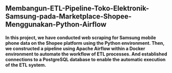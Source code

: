 ## Membangun-ETL-Pipeline-Toko-Elektronik-Samsung-pada-Marketplace-Shopee-Menggunakan-Python-Airflow
#### In this project, we have conducted web scraping for Samsung mobile phone data on the Shopee platform using the Python environment. Then, we constructed a pipeline using Apache Airflow within a Docker environment to automate the workflow of ETL processes. And established connections to a PostgreSQL database to enable the automatic execution of the ETL system.
